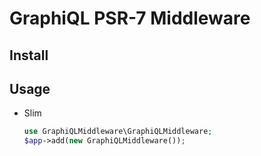 # GraphiQL PSR-7 Middleware

## Install

## Usage
- Slim
    ```php
    use GraphiQLMiddleware\GraphiQLMiddleware;
    $app->add(new GraphiQLMiddleware());
    ```